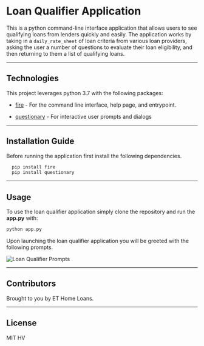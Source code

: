 # Loan Qualifier Application

This is a python command-line interface application that allows users to see qualifying loans from lenders quickly and easily. The application works by taking in a `daily_rate_sheet` of loan criteria from various loan providers, asking the user a number of questions to evaluate their loan eligibility, and then returning to them a list of qualifying loans.

---

## Technologies

This project leverages python 3.7 with the following packages:

* [fire](https://github.com/google/python-fire) - For the command line interface, help page, and entrypoint.

* [questionary](https://github.com/tmbo/questionary) - For interactive user prompts and dialogs

---

## Installation Guide

Before running the application first install the following dependencies.

```python
  pip install fire
  pip install questionary
```

---

## Usage

To use the loan qualifier application simply clone the repository and run the **app.py** with:

```python
python app.py
```

Upon launching the loan qualifier application you will be greeted with the following prompts.

![Loan Qualifier Prompts](Images/loan_qalifier.png)


---

## Contributors

Brought to you by ET Home Loans.

---

## License

MIT HV